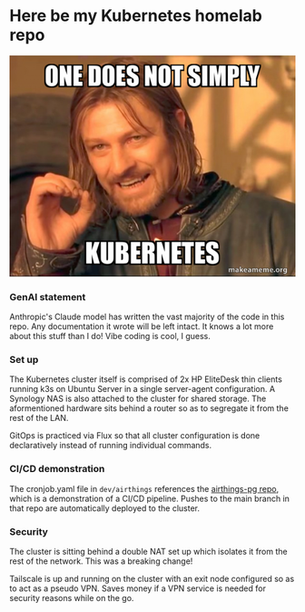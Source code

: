 # Here be my Kubernetes homelab repo
![K8s Meme](welcome.png)

### GenAI statement
Anthropic's Claude model has written the vast majority of the code in this repo. Any documentation it wrote will be left intact. It knows a lot more about this stuff than I do! Vibe coding is cool, I guess.

### Set up
The Kubernetes cluster itself is comprised of 2x HP EliteDesk thin clients running k3s on Ubuntu Server in a single server-agent configuration. A Synology NAS is also attached to the cluster for shared storage. The aformentioned hardware sits behind a router so as to segregate it from the rest of the LAN.  

GitOps is practiced via Flux so that all cluster configuration is done declaratively instead of running individual commands.

### CI/CD demonstration
The cronjob.yaml file in `dev/airthings` references the [airthings-pg repo](https://github.com/rhprasad0/airthings-pg), which is a demonstration of a CI/CD pipeline. Pushes to the main branch in that repo are automatically deployed to the cluster.

### Security
The cluster is sitting behind a double NAT set up which isolates it from the rest of the network. This was a breaking change!

Tailscale is up and running on the cluster with an exit node configured so as to act as a pseudo VPN. Saves money if a VPN service is needed for security reasons while on the go.  
